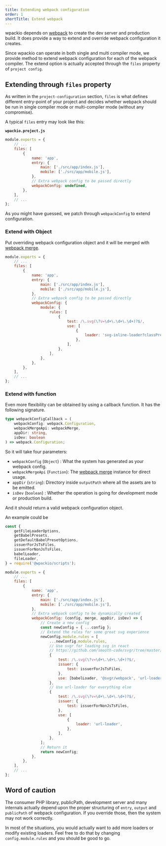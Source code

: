 ```yaml
---
title: Extending webpack configuration
order: 1
shortTitle: Extend webpack
---
```


wpackio depends on [webpack](https://webpack.js.org) to create the dev server
and production build. It does provide a way to extend and override webpack
configuration it creates.

Since wpackio can operate in both single and multi compiler mode, we provide
method to extend webpack configuration for each of the webpack compiler. The
extend option is actually accepted through the `files` property of `project config`.

## Extending through `files` property

As written in the `project-configuration` section, `files` is what defines different
entry-point of your project and decides whether webpack should be run in single
compiler mode or multi-compiler mode (without any compromise).

A typical `files` entry may look like this:

**`wpackio.project.js`**

```js
module.exports = {
	// ...
	files: [
		{
			name: 'app',
			entry: {
				main: ['./src/app/index.js'],
				mobile: ['./src/app/mobile.js'],
			},
			// Extra webpack config to be passed directly
			webpackConfig: undefined,
		},
	],
	// ...
};
```

As you might have guessed, we patch through `webpackConfig` to extend configuration.

### Extend with Object

Put overriding webpack configuration object and it will be merged with
[webpack merge](https://github.com/survivejs/webpack-merge).

```js
module.exports = {
	// ...
	files: [
		{
			name: 'app',
			entry: {
				main: ['./src/app/index.js'],
				mobile: ['./src/app/mobile.js'],
			},
			// Extra webpack config to be passed directly
			webpackConfig: {
				module: {
					rules: [
						{
							test: /\.svg(\?v=\d+\.\d+\.\d+)?$/,
							use: [
								{
									loader: 'svg-inline-loader?classPrefix',
								},
							],
						},
					],
				},
			},
		},
	],
	// ...
};
```

### Extend with function

Even more flexibility can be obtained by using a callback function. It has the
following signature.

```ts
type webpackConfigCallback = (
	webpackConfig: webpack.Configuration,
	webpackMergeApi: webpackMerge,
	appDir: string,
	isDev: boolean
) => webpack.Configuration;
```

So it will take four parameters:

-   `webpackConfig` (`Object`) : What the system has generated as your webpack
    config.
-   `webpackMergeApi` (`Function`): The [webpack merge](https://github.com/survivejs/webpack-merge)
    instance for direct usage.
-   `appDir` (`string`): Directory inside `outputPath` where all the assets are to be emitted.
-   `isDev` (`boolean`) : Whether the operation is going for development mode or production build.

And it should return a valid webpack configuration object.

An example could be

```js
const {
	getFileLoaderOptions,
	getBabelPresets,
	getDefaultBabelPresetOptions,
	issuerForJsTsFiles,
	issuerForNonJsTsFiles,
	babelLoader,
	fileLoader,
} = require('@wpackio/scripts');

module.exports = {
	// ...
	files: [
		{
			name: 'app',
			entry: {
				main: ['./src/app/index.js'],
				mobile: ['./src/app/mobile.js'],
			},
			// Extra webpack config to be dynamically created
			webpackConfig: (config, merge, appDir, isDev) => {
				// Create a new config
				const newConfig = { ...config };
				// Extend the rules for some great svg experience
				newConfig.module.rules = [
					...newConfig.module.rules,
					// Use svgr for loading svg in react
					// https://github.com/smooth-code/svgr/tree/master/packages/webpack#handle-svg-in-css-sass-or-less
					{
						test: /\.svg(\?v=\d+\.\d+\.\d+)?$/,
						issuer: {
							test: issuerForJsTsFiles,
						},
						use: [babelLoader, '@svgr/webpack', 'url-loader'],
					},
					// Use url-loader for everything else
					{
						test: /\.svg(\?v=\d+\.\d+\.\d+)?$/,
						issuer: {
							test: issuerForNonJsTsFiles,
						},
						use: [
							{
								loader: 'url-loader',
							},
						],
					},
				];
				// Return it
				return newConfig;
			},
		},
	],
	// ...
};
```

## Word of caution

The consumer PHP library, publicPath, development server and many internals
actually depend upon the proper structuring of `entry`, `output` and `publicPath`
of webpack configuration. If you override those, then the system may not work
correctly.

In most of the situations, you would actually want to add more loaders or modify
existing loaders. Feel free to do that by changing `config.module.rules` and
you should be good to go.
